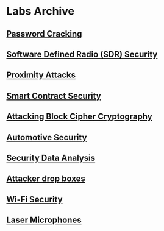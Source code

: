 # Labs Archive

## [Password Cracking](https://github.com/JonZeolla/lab-PasswordCracking)

## [Software Defined Radio (SDR) Security](https://github.com/JonZeolla/lab-SoftwareDefinedRadio)

## [Proximity Attacks](https://github.com/JonZeolla/lab-ProximityAttacks)

## [Smart Contract Security](https://github.com/JonZeolla/lab-SmartContractSecurity)

## [Attacking Block Cipher Cryptography](https://github.com/JonZeolla/lab-BlockCipherCryptography)

## [Automotive Security](https://github.com/JonZeolla/lab-AutomotiveSecurity)

## [Security Data Analysis](https://github.com/JonZeolla/lab-SecurityDataAnalysis)

## [Attacker drop boxes](https://github.com/JonZeolla/lab-DropBoxes)

## [Wi-Fi Security](https://github.com/JonZeolla/lab-WifiSecurity)

## [Laser Microphones](https://github.com/JonZeolla/lab-LaserMicrophones)
